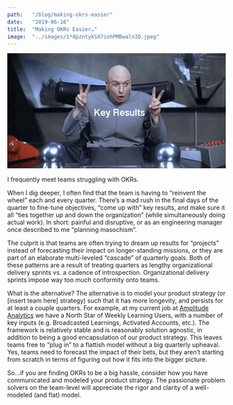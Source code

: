 ```yaml
---
path:	"/blog/making-okrs-easier"
date:	"2019-06-16"
title:	"Making OKRs Easier…"
image:	"../images/1*dpzntykSX7iohPMBwaln3Q.jpeg"
---
```


![](../images/1*dpzntykSX7iohPMBwaln3Q.jpeg)

I frequently meet teams struggling with OKRs.

When I dig deeper, I often find that the team is having to “reinvent the wheel” each and every quarter. There’s a mad rush in the final days of the quarter to fine-tune objectives, “come up with” key results, and make sure it all “ties together up and down the organization” (while simultaneously doing actual work). In short: painful and disruptive, or as an engineering manager once described to me “planning masochism”.

The culprit is that teams are often trying to dream up results for “projects” instead of forecasting their impact on longer-standing missions, or they are part of an elaborate multi-leveled “cascade” of quarterly goals. Both of these patterns are a result of treating quarters as lengthy organizational delivery sprints vs. a cadence of introspection. Organizational delivery sprints impose way too much conformity onto teams.

What is the alternative? The alternative is to model your product strategy (or [insert team here] strategy) such that it has more longevity, and persists for at least a couple quarters. For example, at my current job at [Amplitude Analytics](https://medium.com/u/9631183b500b) we have a North Star of Weekly Learning Users, with a number of key inputs (e.g. Broadcasted Learnings, Activated Accounts, etc.). The framework is relatively stable and is reasonably solution agnostic, in addition to being a good encapsulation of our product strategy. This leaves teams free to “plug in” to a flattish model without a big quarterly upheaval. Yes, teams need to forecast the impact of their bets, but they aren’t starting from scratch in terms of figuring out how it fits into the bigger picture.

So…if you are finding OKRs to be a big hassle, consider how you have communicated and modeled your product strategy. The passionate problem solvers on the team-level will appreciate the rigor and clarity of a well-modeled (and flat) model.

